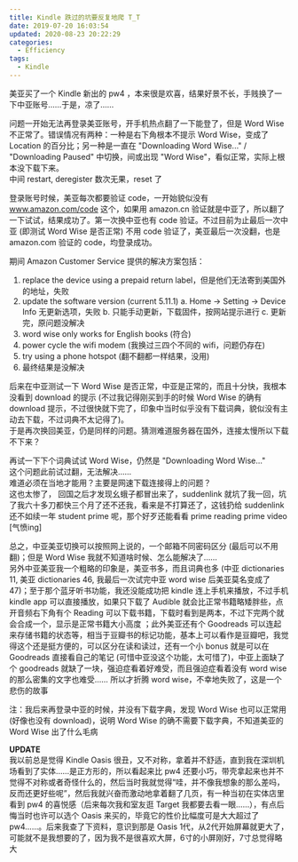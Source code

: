 ```yaml
---
title: Kindle 跌过的坑要反复地爬 T_T
date: 2019-07-20 16:03:54
updated: 2020-08-23 20:22:29
categories:
  - Efficiency
tags:
  - Kindle
---
```


<!--
categories - 此去经年

2021/1/15 14:36 Fri
Productivity
-->



美亚买了一个 Kindle 新出的 pw4 ，本来很是欢喜，结果好景不长，手贱换了一下中亚账号……于是，凉了……

问题一开始无法再登录美亚账号，开手机热点翻了一下能登了，但是 Word Wise 不正常了。错误情况有两种：一种是右下角根本不提示 Word Wise，变成了 Location 的百分比；另一种是一直在 "Downloading Word Wise..." / "Downloading Paused" 中切换，间或出现 "Word Wise"，看似正常，实际上根本没下载下来。  
中间 restart, deregister 数次无果，reset 了

登录账号时候，美亚每次都要验证 code，一开始貌似没有 www.amazon.com/code 这个，如果用 amazon.cn 验证就是中亚了，所以翻了一下试试，结果成功了。第一次换中亚也有 code 验证。不过目前为止最后一次中亚 (即测试 Word Wise 是否正常) 不用 code 验证了，美亚最后一次没翻，也是 amazon.com 验证的 code，均登录成功。

期间 Amazon Customer Service 提供的解决方案包括：  
1. replace the device using a prepaid return label，但是他们无法寄到美国外的地址，失败
2. update the software version (current 5.11.1)
  a. Home -> Setting -> Device Info 无更新选项，失败
  b. 只能手动更新，下载固件，按网站提示进行
  c. 更新完，原问题没解决
3. word wise only works for English books (符合)
4. power cycle the wifi modem (我换过三四个不同的 wifi，问题仍存在)
5. try using a phone hotspot (翻不翻都一样结果，没用)
6. 最终结果是没解决

后来在中亚测试一下 Word Wise 是否正常，中亚是正常的，而且十分快，我根本没看到 download 的提示 (不过我记得刚买到手的时候 Word Wise 的确有 download 提示，不过很快就下完了，印象中当时似乎没有下载词典，貌似没有主动去下载，不过词典不太记得了)。  
于是再次换回美亚，仍是同样的问题。猜测难道服务器在国外，连接太慢所以下载不下来？

再试一下下个词典试试 Word Wise，仍然是 "Downloading Word Wise..."   
这个问题此前试过翻，无法解决……   
难道必须在当地才能用？主要是网速下载连接得上的问题？  
这也太惨了， 回国之后才发现幺蛾子都冒出来了，suddenlink 就坑了我一回，坑了我六十多刀都快三个月了还不还我，看来是不打算还了，这钱扔给 suddenlink 还不如续一年 student prime 呢，那个好歹还能看看 prime reading prime video [气愤ing]

总之，中亚美亚切换可以按照网上说的，一个邮箱不同密码区分 (最后可以不用翻)；但是 Word Wise 我就不知道啥时候、怎么能解决了……  
另外中亚美亚我一个粗略的印象是，美亚书多，而且词典也多 (中亚 dictionaries 11, 美亚 dictionaries 46, 我最后一次试完中亚 word wise 后美亚莫名变成了 47)；至于那个蓝牙听书功能，我还没能成功把 kindle 连上手机来播放，不过手机 kindle app 可以直接播放，如果只下载了 Audible 就会比正常书籍略矮胖些，点开音频右下角有个 Reading 可以下载书籍，下载时看到是两本，不过下完两个就会合成一个，显示是正常书籍大小高度 ；此外美亚还有个 Goodreads 可以连起来存储书籍的状态等，相当于豆瓣书的标记功能，基本上可以看作是豆瓣吧，我觉得这个还是挺方便的，可以区分在读和读过，还有一个小 bonus 就是可以在 Goodreads 直接看自己的笔记 (可惜中亚没这个功能，太可惜了)，中亚上面缺了个 goodreads 就缺了一块，强迫症看着好难受，而且强迫症看着没有 word wise 的那么密集的文字也难受…… 所以才折腾 word wise，不幸地失败了，这是一个悲伤的故事

注：我后来再登录中亚的时候，并没有下载字典，发现 Word Wise 也可以正常用 (好像也没有 download)，说明 Word Wise 的确不需要下载字典，不知道美亚的 Word Wise 出了什么毛病



**UPDATE**  
我以前总是觉得 Kindle Oasis 很丑，又不对称，拿着并不舒适，直到我在深圳机场看到了实体……是正方形的，所以看起来比 pw4 还要小巧，带壳拿起来也并不觉得不对称或者奇怪什么的，然后当时我就觉得“哇，并不像我想象的那么差吗，反而还更好些呢”，然后我就兴奋而激动地拿着翻了几页，有一种当初在实体店里看到 pw4 的喜悦感（后来每次我和室友逛 Target 我都要去看一眼……），有点后悔当时也许可以选个 Oasis 来买的，毕竟它的性价比幅度可是大大超过了 pw4……。后来我查了下资料，意识到那是 Oasis 1代，从2代开始屏幕就更大了，可能就不是我想要的了，因为我不是很喜欢大屏，6寸的小屏刚好，7寸总觉得略大


